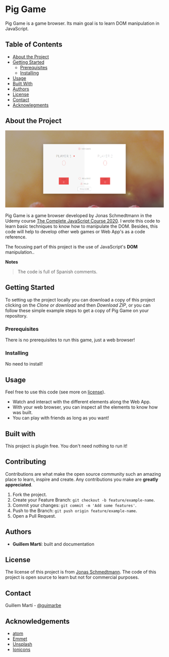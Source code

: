 <!-- PROJECT LOGO -->

<!-- PROJECT NAME -->
# Pig Game
Pig Game is a game browser. Its main goal is to learn DOM manipulation in JavaScript.

<!-- TABLE OF CONTENTS -->
## Table of Contents
* [About the Project](#about-the-project)
* [Getting Started](#getting-started)
	* [Prerequisites](#prerequisites)
	* [Installing](#installing)
* [Usage](#usage)
* [Built With](#built-with)
* [Authors](#authors)
* [License](#license)
* [Contact](#contact)
* [Acknowlegments](#acknowledgements)


## About the Project
![Screenshot of the project](Screenshot.png)

Pig Game is a game browser developed by Jonas Schmedtmann in the Udemy course [The Complete JavaScript Course 2020](https://www.udemy.com/course/the-complete-javascript-course/). I wrote this code to learn basic techniques to know how to manipulate the DOM. Besides, this code will help to develop other web games or Web App's as a code reference.

The focusing part of this project is the use of JavaScript's **DOM** manipulation..

**Notes**
>The code is full of Spanish comments.


<!-- GETTING STARTED -->
## Getting Started
To setting up the project locally you can download a copy of this project clicking on the *Clone or download* and then *Download ZIP*, or you can follow these simple example steps to get a copy of Pig Game on your repository.

### Prerequisites
There is no prerequisites to run this game, just a web browser!

### Installing
No need to install!


<!-- USAGE -->
## Usage
Feel free to use this code (see more on [license](#license)).
* Watch and interact with the different elements along the Web App.
* With your web browser, you can inspect all the elements to know how was built.
* You can play with friends as long as you want!

## Built with
This project is plugin free. You don't need nothing to run it!

<!-- CONTRIBUTING -->
## Contributing
Contributions are what make the open source community such an amazing place to learn, inspire and create. Any contributions you make are **greatly appreciated**.

1. Fork the project.
2. Create your Feature Branch: `git checkout -b feature/example-name`.
3. Commit your changes: `git commit -m 'Add some features'`.
4. Push to the Branch: `git push origin feature/example-name`.
5. Open a Pull Request.

<!-- AUTHORS -->
## Authors
* **Guillem Martí**: built and documentation

<!-- LICENCE -->
## License
The license of this project is from [Jonas Schmedtmann](http://codingheroes.io). The code of this project is open source to learn but not for commercial purposes.

<!-- CONTACT -->
## Contact
Guillem Martí - [@guimarbe](https://twitter.com/guimarbe)

<!-- ACKNOWLEDGEMENTS -->
## Acknowledgements
* [atom](https://atom.io/)
* [Emmet](https://emmet.io/)
* [Unsplash](https://unsplash.com/)
* [Ionicons](https://www.ionicons.com/)
